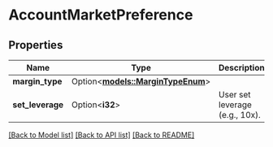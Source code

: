 # AccountMarketPreference

## Properties

Name | Type | Description | Notes
------------ | ------------- | ------------- | -------------
**margin_type** | Option<[**models::MarginTypeEnum**](MarginTypeEnum.md)> |  | [optional]
**set_leverage** | Option<**i32**> | User set leverage (e.g., 10x). | [optional]

[[Back to Model list]](../README.md#documentation-for-models) [[Back to API list]](../README.md#documentation-for-api-endpoints) [[Back to README]](../README.md)


